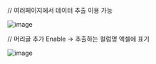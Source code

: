 
// 여러페이지에서 데이터 추출 이용 가능 


![image](https://github.com/jaegyuyoo/automation/assets/57005741/958d7c01-aea3-4a00-842b-435be8ad7ccc)


// 머리글 추가 Enable -> 추출하는 컬럼명 엑셀에 표기 

![image](https://github.com/jaegyuyoo/automation/assets/57005741/c39b1b13-6531-413f-9133-e377ec1843b3)
